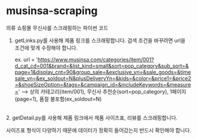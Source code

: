 # musinsa-scraping
의류 쇼핑몰 무신사를 스크래핑하는 파이썬 코드
<br/>
1. getLinks.py를 사용해 제품 링크를 스크래핑합니다.
   검색 조건을 바꾸려면 url을 조건에 맞게 수정해야 합니다.

   ex. url = 'https://www.musinsa.com/categories/item/001?d_cat_cd=001&brand=&list_kind=small&sort=pop_category&sub_sort=&page=1&display_cnt=90&group_sale=&exclusive_yn=&sale_goods=&timesale_yn=&ex_soldout=N&plusDeliveryYn=&kids=&color=&price1=&price2=&shoeSizeOption=&tags=&campaign_id=&includeKeywords=&measure='
   --> 상의 카테고리(item/001), 무신사 추천순(sort=pop_category), 1페이지(page=1), 품절 불포함(ex_soldout=N)
<br/>
2. getDetail.py를 사용해 제품 링크에서 제품 사이즈표, 리뷰를 스크래핑합니다.

   사이즈표 형식이 다양하기 때문에 데이터가 정확히 들어갔는지 반드시 확인해야 합니다.
